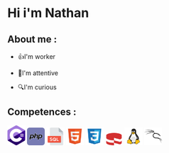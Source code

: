 <h1>Hi i'm Nathan</h1>


<h2>About me :</h2>
<ul>
    <li><p>👍I'm worker</p></li>
    <li><p>🦻I'm attentive</p></li>
    <li><p>🔍I'm curious</p></li>   
</ul>
<h2>Competences :</h2>

<a href="https://learn.microsoft.com/fr-fr/dotnet/csharp/tour-of-csharp/"><img src="img/c-sharp-c (1).svg" width="40"></a>
<a href="https://www.php.net/manual/fr/intro-whatis.php"><img src="img/php.svg" width="40"></a>
<a href="https://sql.sh"><img src="img/sql-svgrepo-com.svg" width="40"></a>
<a href="https://developer.mozilla.org/fr/docs/Web/HTML"><img src="img/file-type-html (1).svg" width="40"></a>
<a href="https://developer.mozilla.org/fr/docs/Web/CSS"><img src="img/file-type-css.svg" width="40"></a>
<a href="https://cakephp.org"><img src="img/cakephp-1.svg" width="40"></a>
<a href="https://www.linux.org"><img src="img/linux-svgrepo-com.svg" width="40"></a>
<a href="https://www.kali.org"><img src="img/kalilinux-svgrepo-com.svg" width="40"></a>





